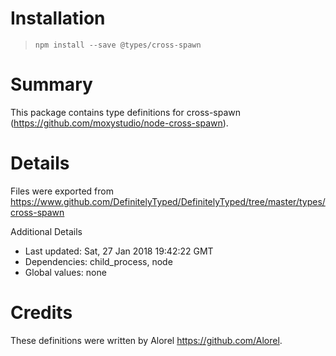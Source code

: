 # Installation
> `npm install --save @types/cross-spawn`

# Summary
This package contains type definitions for cross-spawn (https://github.com/moxystudio/node-cross-spawn).

# Details
Files were exported from https://www.github.com/DefinitelyTyped/DefinitelyTyped/tree/master/types/cross-spawn

Additional Details
 * Last updated: Sat, 27 Jan 2018 19:42:22 GMT
 * Dependencies: child_process, node
 * Global values: none

# Credits
These definitions were written by Alorel <https://github.com/Alorel>.
